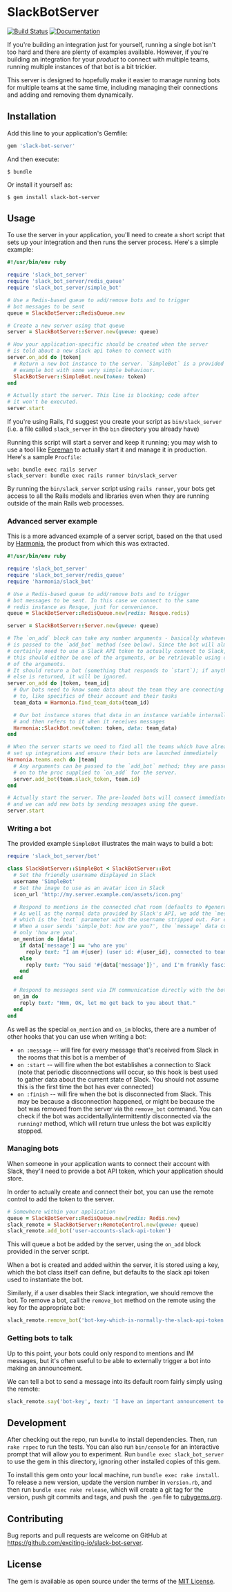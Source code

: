 # SlackBotServer

[![Build Status](https://travis-ci.org/exciting-io/slack-bot-server.svg)](https://travis-ci.org/exciting-io/slack-bot-server) [![Documentation](http://img.shields.io/badge/yard-docs-blue.svg)](http://www.rubydoc.info/github/exciting-io/slack-bot-server)

If you're building an integration just for yourself, running a single bot isn't too hard and there are plenty of examples available. However, if you're building an integration for your *product* to connect with multiple teams, running multiple instances of that bot is a bit trickier.

This server is designed to hopefully make it easier to manage running bots for multiple teams at the same time, including managing their connections and adding and removing them dynamically.

## Installation

Add this line to your application's Gemfile:

```ruby
gem 'slack-bot-server'
```

And then execute:

    $ bundle

Or install it yourself as:

    $ gem install slack-bot-server

## Usage

To use the server in your application, you'll need to create a short script that sets up your integration and then runs the server process. Here's a simple example:

```ruby
#!/usr/bin/env ruby

require 'slack_bot_server'
require 'slack_bot_server/redis_queue'
require 'slack_bot_server/simple_bot'

# Use a Redis-based queue to add/remove bots and to trigger
# bot messages to be sent
queue = SlackBotServer::RedisQueue.new

# Create a new server using that queue
server = SlackBotServer::Server.new(queue: queue)

# How your application-specific should be created when the server
# is told about a new slack api token to connect with
server.on_add do |token|
  # Return a new bot instance to the server. `SimpleBot` is a provided
  # example bot with some very simple behaviour.
  SlackBotServer::SimpleBot.new(token: token)
end

# Actually start the server. This line is blocking; code after
# it won't be executed.
server.start
```

If you're using Rails, I'd suggest you create your script as `bin/slack_server` (i.e. a file called `slack_server` in the `bin` directory you already have)

Running this script will start a server and keep it running; you may wish to use a tool like [Foreman](http://ddollar.github.io/foreman/) to actually start it and manage it in production. Here's a sample `Procfile`:

```
web: bundle exec rails server
slack_server: bundle exec rails runner bin/slack_server
```

By running the `bin/slack_server` script using `rails runner`, your bots get access to all the Rails models and libraries even when they are running outside of the main Rails web processes.

### Advanced server example

This is a more advanced example of a server script, based on the that used by [Harmonia](https://harmonia.io), the product from which this was extracted.

```ruby
#!/usr/bin/env ruby

require 'slack_bot_server'
require 'slack_bot_server/redis_queue'
require 'harmonia/slack_bot'

# Use a Redis-based queue to add/remove bots and to trigger
# bot messages to be sent. In this case we connect to the same
# redis instance as Resque, just for convenience.
queue = SlackBotServer::RedisQueue.new(redis: Resque.redis)

server = SlackBotServer::Server.new(queue: queue)

# The `on_add` block can take any number arguments - basically whatever
# is passed to the `add_bot` method (see below). Since the bot will almost
# certainly need to use a Slack API token to actually connect to Slack,
# this should either be one of the arguments, or be retrievable using one
# of the arguments.
# It should return a bot (something that responds to `start`); if anything
# else is returned, it will be ignored.
server.on_add do |token, team_id|
  # Our bots need to know some data about the team they are connecting
  # to, like specifics of their account and their tasks
  team_data = Harmonia.find_team_data(team_id)

  # Our bot instance stores that data in an instance variable internally
  # and then refers to it when it receives messages
  Harmonia::SlackBot.new(token: token, data: team_data)
end

# When the server starts we need to find all the teams which have already
# set up integrations and ensure their bots are launched immediately
Harmonia.teams.each do |team|
  # Any arguments can be passed to the `add_bot` method; they are passed
  # on to the proc supplied to `on_add` for the server.
  server.add_bot(team.slack_token, team.id)
end

# Actually start the server. The pre-loaded bots will connect immediately,
# and we can add new bots by sending messages using the queue.
server.start
```

### Writing a bot

The provided example `SimpleBot` illustrates the main ways to build a bot:

```ruby
require 'slack_bot_server/bot'

class SlackBotServer::SimpleBot < SlackBotServer::Bot
  # Set the friendly username displayed in Slack
  username 'SimpleBot'
  # Set the image to use as an avatar icon in Slack
  icon_url 'http://my.server.example.com/assets/icon.png'

  # Respond to mentions in the connected chat room (defaults to #general).
  # As well as the normal data provided by Slack's API, we add the `message`,
  # which is the `text` parameter with the username stripped out. For example,
  # When a user sends 'simple_bot: how are you?', the `message` data contains
  # only 'how are you'.
  on_mention do |data|
    if data['message'] == 'who are you'
      reply text: "I am #{user} (user id: #{user_id}, connected to team #{team} with team id #{team_id}"
    else
      reply text: "You said '#{data['message']}', and I'm frankly fascinated."
    end
  end

  # Respond to messages sent via IM communication directly with the bot.
  on_im do
    reply text: "Hmm, OK, let me get back to you about that."
  end
end
```

As well as the special `on_mention` and `on_im` blocks, there are a number
of other hooks that you can use when writing a bot:

* `on :message` -- will fire for every message that's received from Slack in
  the rooms that this bot is a member of
* `on :start` -- will fire when the bot establishes a connection to Slack
  (note that periodic disconnections will occur, so this hook is best used
  to gather data about the current state of Slack. You should not assume
  this is the first time the bot has ever connected)
* `on :finish` -- will fire when the bot is disconnected from Slack. This
  may be because a disconnection happened, or might be because the bot was
  removed from the server via the `remove_bot` command. You can check if
  the bot was accidentally/intermittently disconnected via the `running?`
  method, which will return true unless the bot was explicitly stopped.


### Managing bots

When someone in your application wants to connect their account with Slack, they'll need to provide a bot API token, which your application should store.

In order to actually create and connect their bot, you can use the remote
control to add the token to the server.

```ruby
# Somewhere within your application
queue = SlackBotServer::RedisQueue.new(redis: Redis.new)
slack_remote = SlackBotServer::RemoteControl.new(queue: queue)
slack_remote.add_bot('user-accounts-slack-api-token')
```

This will queue a bot be added by the server, using the `on_add` block provided in the server script.

When a bot is created and added within the server, it is stored using a key, which the bot class itself can define, but defaults to the slack api token used to instantiate the bot.

Similarly, if a user disables their Slack integration, we should remove the bot. To remove a bot, call the `remove_bot` method on the remote using the key for the appropriate bot:

```ruby
slack_remote.remove_bot('bot-key-which-is-normally-the-slack-api-token')
```

### Getting bots to talk

Up to this point, your bots could only respond to mentions and IM messages, but it's often useful to be able to externally trigger a bot into making an announcement.

We can tell a bot to send a message into its default room fairly simply using the remote:

```ruby
slack_remote.say('bot-key', text: 'I have an important announcement to make!')
```

## Development

After checking out the repo, run `bundle` to install dependencies. Then, run `rake rspec` to run the tests. You can also run `bin/console` for an interactive prompt that will allow you to experiment. Run `bundle exec slack_bot_server` to use the gem in this directory, ignoring other installed copies of this gem.

To install this gem onto your local machine, run `bundle exec rake install`. To release a new version, update the version number in `version.rb`, and then run `bundle exec rake release`, which will create a git tag for the version, push git commits and tags, and push the `.gem` file to [rubygems.org](https://rubygems.org).

## Contributing

Bug reports and pull requests are welcome on GitHub at https://github.com/exciting-io/slack-bot-server.


## License

The gem is available as open source under the terms of the [MIT License](http://opensource.org/licenses/MIT).

